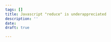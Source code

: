 ```yaml
---
tags: []
title: Javascript "reduce" is underappreciated
description: ''
date: 
draft: true

---
```

